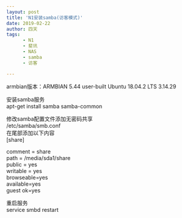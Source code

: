 ```yaml
---
layout: post
title: 'N1安装samba(访客模式)'
date: 2019-02-22
author: 四天
tags:
      - N1
      - 斐讯
      - NAS
      - samba
      - 访客

---
```

armbian版本：ARMBIAN 5.44 user-built Ubuntu 18.04.2 LTS 3.14.29  
  
安装samba服务  
apt-get install samba samba-common  

修改samba配置文件添加无密码共享  
/etc/samba/smb.conf  
在尾部添加以下内容  
[share]  
    
comment = share  
path = /media/sda1/share  
public = yes  
writable = yes  
browseable=yes  
available=yes  
guest ok=yes      
    
重启服务  
service smbd restart  